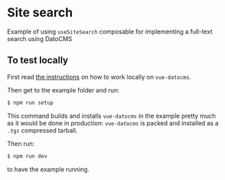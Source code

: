 # Site search

Example of using `useSiteSearch` composable for implementing a full-text search using DatoCMS

## To test locally

First read [the instructions](/#development) on how to work locally on `vue-datocms`.

Then get to the example folder and run:

```bash
$ npm run setup
```

This command builds and installs `vue-datocms` in the example pretty much as it would be done in production: `vue-datocms` is packed and installed as a `.tgz` compressed tarball.

Then run:

```bash
$ npm run dev
```

to have the example running.
